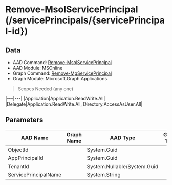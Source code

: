 # Remove-MsolServicePrincipal (/servicePrincipals/{servicePrincipal-id})

## Data

+ AAD Command: [Remove-MsolServicePrincipal](https://docs.microsoft.com/en-us/powershell/module/MSOnline/Remove-MsolServicePrincipal)
+ AAD Module: MSOnline
+ Graph Command: [Remove-MgServicePrincipal](https://docs.microsoft.com/en-us/powershell/module/Microsoft.Graph.Applications/Remove-MgServicePrincipal)
+ Graph Module: Microsoft.Graph.Applications

> Scopes Needed (any one)

|---|---|
|Application|Application.ReadWrite.All|
|Delegate|Application.ReadWrite.All, Directory.AccessAsUser.All|

## Parameters

|AAD Name|Graph Name|AAD Type|Graph Type|Infos|
|---|---|---|---|---|
|ObjectId||System.Guid|||
|AppPrincipalId||System.Guid|||
|TenantId||System.Nullable/System.Guid|||
|ServicePrincipalName||System.String|||


